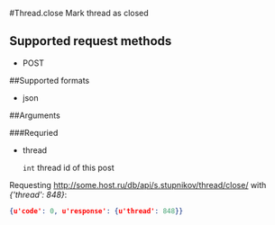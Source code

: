 #Thread.close
Mark thread as closed

## Supported request methods 
* POST

##Supported formats
* json

##Arguments


###Requried
* thread

   ```int``` thread id of this post


Requesting http://some.host.ru/db/api/s.stupnikov/thread/close/ with _{'thread': 848}_:
```json
{u'code': 0, u'response': {u'thread': 848}}
```
